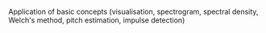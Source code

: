 Application of basic concepts (visualisation, spectrogram, spectral density, Welch's method, pitch estimation, impulse detection)
